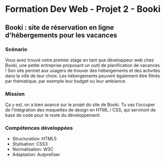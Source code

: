 # Formation Dev Web - Projet 2 - Booki

## Booki : site de réservation en ligne d'hébergements pour les vacances

### Scénario

Vous avez trouvé votre premier stage en tant que développeur web chez Booki, une petite entreprise proposant un outil de planification de vacances ! Son site permet aux usagers de trouver des hébergements et des activités dans la ville de leur choix. Les hébergements peuvent également être filtrés par thématique, par exemple leur budget ou leur ambiance.

### Mission

Ça y est, on a bien avancé sur le projet du site de Booki. Tu vas t’occuper de l’intégration des maquettes de design en HTML / CSS, qui serviront de base de code pour le reste du développement.

### Compétences développées

- Structuration: HTML5
- Stylisation: CSS3
- Normalisation: W3C
- Adaptation: Autprefixer
